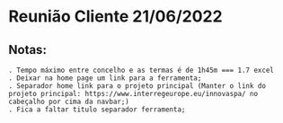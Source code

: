 # Reunião Cliente 21/06/2022

## Notas:
    . Tempo máximo entre concelho e as termas é de 1h45m === 1.7 excel 
    . Deixar na home page um link para a ferramenta;
    . Separador home link para o projeto principal (Manter o link do projeto principal: https://www.interregeurope.eu/innovaspa/ no cabeçalho por cima da navbar;)
    . Fica a faltar titulo separador ferramenta;